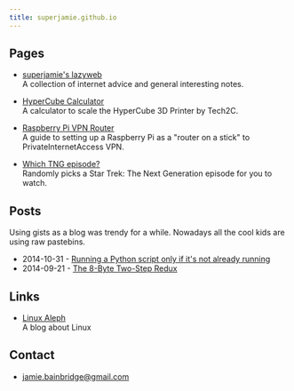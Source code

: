 ```yaml
---
title: superjamie.github.io
---
```


## Pages

*   [superjamie's lazyweb](https://github.com/superjamie/lazyweb/wiki)  
    A collection of internet advice and general interesting notes.

*   [HyperCube Calculator](http://superjamie.github.io/hypercube)  
    A calculator to scale the HyperCube 3D Printer by Tech2C.

*   [Raspberry Pi VPN Router](https://gist.github.com/superjamie/ac55b6d2c080582a3e64)  
    A guide to setting up a Raspberry Pi as a "router on a stick" to PrivateInternetAccess VPN.

*   [Which TNG episode?](http://superjamie.github.io/tng)  
    Randomly picks a Star Trek: The Next Generation episode for you to watch.

## Posts

Using gists as a blog was trendy for a while. Nowadays all the cool kids are using raw pastebins.

*   2014-10-31 - [Running a Python script only if it's not already running](https://gist.github.com/superjamie/9c5672722a1f3d84a692)
*   2014-09-21 - [The 8-Byte Two-Step Redux](https://gist.github.com/superjamie/72f7bf3b6a22371d24f7)

## Links

*   [Linux Aleph](http://linuxaleph.blogspot.com/)  
    A blog about Linux

## Contact

*   <jamie.bainbridge@gmail.com>
